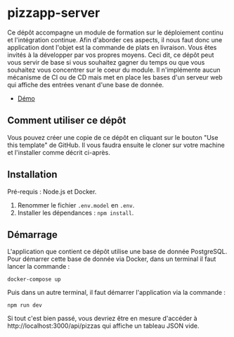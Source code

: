 # pizzapp-server

Ce dépôt accompagne un module de formation sur le déploiement continu et l'intégration continue.
Afin d'aborder ces aspects, il nous faut donc une application dont l'objet est la commande de plats en livraison.
Vous êtes invités à la développer par vos propres moyens.
Ceci dit, ce dépôt peut vous servir de base si vous souhaitez gagner du temps ou que vous souhaitez vous concentrer sur le coeur du module.
Il n'implémente aucun mécanisme de CI ou de CD mais met en place les bases d'un serveur web qui affiche des entrées venant d'une base de donnée.

- [Démo](https://pizzapp-server.herokuapp.com/api/pizzas)

## Comment utiliser ce dépôt

Vous pouvez créer une copie de ce dépôt en cliquant sur le bouton "Use this template" de GitHub.
Il vous faudra ensuite le cloner sur votre machine et l'installer comme décrit ci-après.

## Installation

Pré-requis : Node.js et Docker.

1. Renommer le fichier `.env.model` en `.env`.
2. Installer les dépendances : `npm install`.

## Démarrage

L'application que contient ce dépôt utilise une base de donnée PostgreSQL.
Pour démarrer cette base de donnée via Docker, dans un terminal il faut lancer la commande :

```
docker-compose up
```

Puis dans un autre terminal, il faut démarrer l'application via la commande :

```
npm run dev
```

Si tout c'est bien passé, vous devriez être en mesure d'accéder à http://localhost:3000/api/pizzas qui affiche un tableau JSON vide.
